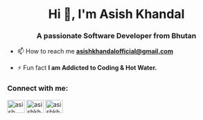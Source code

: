 <h1 align="center">Hi 👋, I'm Asish Khandal</h1>
<h3 align="center">A passionate Software Developer from Bhutan</h3>

- 📫 How to reach me **asishkhandalofficial@gmail.com**

- ⚡ Fun fact **I am Addicted to Coding & Hot Water.**

<h3 align="left">Connect with me:</h3>
<p align="left">
<a href="https://linkedin.com/in/asish khandalofficial" target="blank"><img align="center" src="https://raw.githubusercontent.com/rahuldkjain/github-profile-readme-generator/master/src/images/icons/Social/linked-in-alt.svg" alt="asish khandalofficial" height="30" width="40" /></a>
<a href="https://instagram.com/asishkhandal" target="blank"><img align="center" src="https://raw.githubusercontent.com/rahuldkjain/github-profile-readme-generator/master/src/images/icons/Social/instagram.svg" alt="asishkhandal" height="30" width="40" /></a>
<a href="https://www.youtube.com/c/asishkhandal" target="blank"><img align="center" src="https://raw.githubusercontent.com/rahuldkjain/github-profile-readme-generator/master/src/images/icons/Social/youtube.svg" alt="asishkhandal" height="30" width="40" /></a>
</p>
